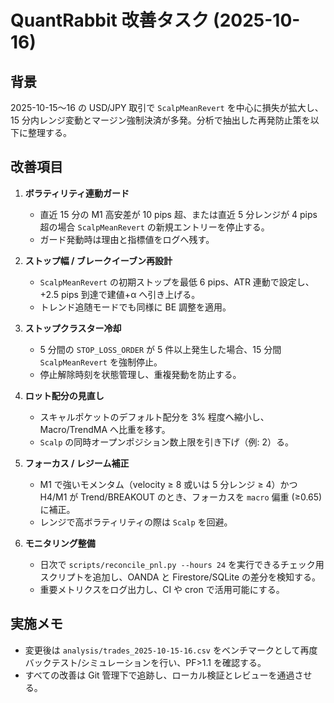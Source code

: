 # QuantRabbit 改善タスク (2025-10-16)

## 背景
2025-10-15〜16 の USD/JPY 取引で `ScalpMeanRevert` を中心に損失が拡大し、15 分内レンジ変動とマージン強制決済が多発。分析で抽出した再発防止策を以下に整理する。

## 改善項目
1. **ボラティリティ連動ガード**  
   - 直近 15 分の M1 高安差が 10 pips 超、または直近 5 分レンジが 4 pips 超の場合 `ScalpMeanRevert` の新規エントリーを停止する。  
   - ガード発動時は理由と指標値をログへ残す。

2. **ストップ幅 / ブレークイーブン再設計**  
   - `ScalpMeanRevert` の初期ストップを最低 6 pips、ATR 連動で設定し、+2.5 pips 到達で建値+α へ引き上げる。  
   - トレンド追随モードでも同様に BE 調整を適用。

3. **ストップクラスター冷却**  
   - 5 分間の `STOP_LOSS_ORDER` が 5 件以上発生した場合、15 分間 `ScalpMeanRevert` を強制停止。  
   - 停止解除時刻を状態管理し、重複発動を防止する。

4. **ロット配分の見直し**  
   - スキャルポケットのデフォルト配分を 3% 程度へ縮小し、Macro/TrendMA へ比重を移す。  
   - `Scalp` の同時オープンポジション数上限を引き下げ（例: 2）る。

5. **フォーカス / レジーム補正**  
   - M1 で強いモメンタム（velocity ≥ 8 或いは 5 分レンジ ≥ 4）かつ H4/M1 が Trend/BREAKOUT のとき、フォーカスを `macro` 偏重 (≥0.65) に補正。  
   - レンジで高ボラティリティの際は `Scalp` を回避。

6. **モニタリング整備**  
   - 日次で `scripts/reconcile_pnl.py --hours 24` を実行できるチェック用スクリプトを追加し、OANDA と Firestore/SQLite の差分を検知する。  
   - 重要メトリクスをログ出力し、CI や cron で活用可能にする。

## 実施メモ
- 変更後は `analysis/trades_2025-10-15-16.csv` をベンチマークとして再度バックテスト/シミュレーションを行い、PF>1.1 を確認する。  
- すべての改善は Git 管理下で追跡し、ローカル検証とレビューを通過させる。
